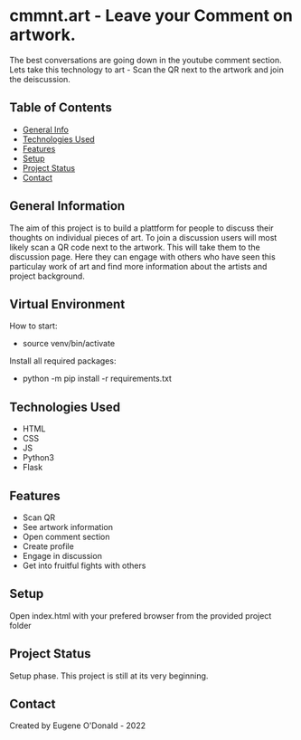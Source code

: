 # cmmnt.art - Leave your Comment on artwork.
The best conversations are going down in the youtube comment section. Lets take this technology to art - Scan the QR next to the artwork and join the deiscussion.


## Table of Contents
* [General Info](#general-information)
* [Technologies Used](#technologies-used)
* [Features](#features)
* [Setup](#setup)
* [Project Status](#project-status)
* [Contact](#contact)


## General Information
The aim of this project is to build a plattform for people to discuss their thoughts on individual pieces of art. To join a discussion users will most likely scan a QR code next to the artwork. This will take them to the discussion page. Here they can engage with others who have seen this particulay work of art and find more information about the artists and project background. 

## Virtual Environment
How to start:
- source venv/bin/activate

Install all required packages: 
- python -m pip install -r requirements.txt


## Technologies Used
- HTML
- CSS
- JS
- Python3
- Flask 


## Features

- Scan QR
- See artwork information
- Open comment section
- Create profile
- Engage in discussion
- Get into fruitful fights with others



## Setup
Open index.html with your prefered browser from the provided project folder



## Project Status
Setup phase.
This project is still at its very beginning. 


## Contact
Created by Eugene O'Donald - 2022
